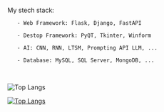 <br>
  My stech stack:
    
       - Web Framework: Flask, Django, FastAPI
       
       - Destop Framework: PyQT, Tkinter, Winform
       
       - AI: CNN, RNN, LTSM, Prompting API LLM, ...
       
       - Database: MySQL, SQL Server, MongoDB, ...     
</br>

<div>

![Top Langs](https://github-readme-stats.vercel.app/api/top-langs/?username=myusername&hide=javascript,css,scss,html&theme=tokyonight)

[![Top Langs](https://github-readme-stats.vercel.app/api/top-langs/?username=lcmd65&layout=compact&theme=tokyonight&hide=html,css,tex,scss,stylus,blade,jupyter%20notebook,shell,batchfile,dockerfile,typescript)](https://github.com/lcmd65/github-readme-stats)

</div>
